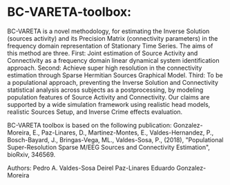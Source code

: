 # BC-VARETA-toolbox:

BC-VARETA is a novel methodology, for estimating the Inverse Solution (sources activity) and its Precision Matrix (connectivity parameters) in the frequency domain representation of Stationary Time Series. The aims of this method are three. First: Joint estimation of Source Activity and Connectivity as a frequency domain linear dynamical system identification approach. Second: Achieve super high resolution in the connectivity estimation through Sparse Hermitian Sources Graphical Model. Third: To be a populational approach, preventing the Inverse Solution and Connectivity statistical analysis across subjects as a postprocessing, by modeling population features of Source Activity and Connectivity. Our claims are supported by a wide simulation framework using realistic head models, realistic Sources Setup, and Inverse Crime effects evaluation.

BC-VARETA toolbox is based on the following publication: 
Gonzalez-Moreira, E., Paz-Linares, D., Martinez-Montes, E., Valdes-Hernandez, P., Bosch-Bayard, J., Bringas-Vega, ML., Valdes-Sosa, P., (2018), "Populational Super-Resolution Sparse M/EEG Sources and Connectivity Estimation", bioRxiv, 346569.

Authors:
Pedro A. Valdes-Sosa
Deirel Paz-Linares
Eduardo Gonzalez-Moreira
